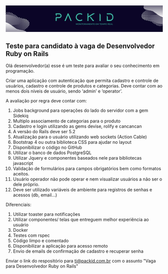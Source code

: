 [![](/images/logo.jpg)](https://www.packid.com.br)


## Teste para candidato à vaga de Desenvolvedor Ruby on Rails

Olá desenvolvedor(a) esse é um teste para avaliar o seu conhecimento em programação.

Criar uma aplicação com autenticação que permita cadastro e controle de usuários, cadastro e controle de produtos e categorias. Deve contar com ao menos dois níveis de usuário, sendo ‘admin’ e ‘operator’.

A avaliação por regra deve contar com:
1) Jobs background para operações do lado do servidor com a gem Sidekiq
2) Multiplo associamento de categorias para o produto
3) Cadastro e login utilizando as gems devise, rolify e cancancan
4) A versão do Rails deve ser 5.2
5) Atualização para o usuário utilizando web sockets (Action Cable)
6) Bootstrap 4 ou outra biblioteca CSS para ajudar no layout
7) Disponibilizar o código no GitHub
8) Utilizar o banco de dados PostgreSQL
9) Utilizar Jquery e componentes baseados nele para bibliotecas javascript
10) Validação de formulários para campos obrigatórios bem como formatos aceitos.
11) Usuário operador não pode operar e nem visualizar usuários a não ser o dele próprio.
12) Deve ser utilizado variáveis de ambiente para registros de senhas e acessos (db, email...)

Diferenciais:
1) Utilizar toaster para notificações
2) Utilizar componentes/ telas que entreguem melhor experiência ao usuário
3) Docker
4) Testes com rspec
5) Código limpo e comentado
6) Disponibilizar a aplicação para acesso remoto
7) Envio de emails de confirmação de cadastro e recuperar senha

Enviar o link do respositório para ti@packid.com.br com o assunto "Vaga para Desenvolvedor Ruby on Rails"
